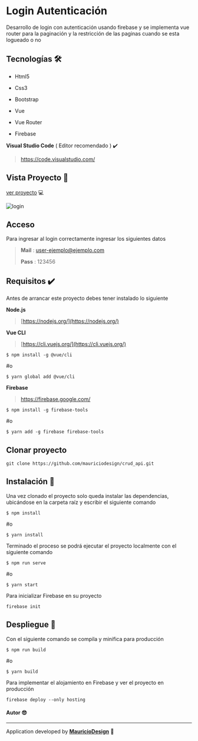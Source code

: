# Login  Autenticación

Desarrollo de login con autenticación usando firebase y se implementa vue router para la paginación y  la restricción de las paginas cuando se esta logueado o no

## Tecnologías​ :hammer_and_wrench:

- Html5

- Css3

- Bootstrap

- Vue

- Vue Router

- Firebase

  

**Visual Studio Code** ( Editor recomendado ) ✔️

> https://code.visualstudio.com/



## Vista Proyecto :tada:

[ver proyecto]([login-d4028.web.app/](https://login-d4028.web.app/)) :computer:

![login](https://user-images.githubusercontent.com/47857535/87222284-8ed70180-c340-11ea-8936-80862b07b490.jpg)

## Acceso

Para ingresar al login correctamente ingresar los siguientes datos

> **Mail** :  user-ejemplo@ejemplo.com
>
> **Pass** : 123456



## Requisitos ✔️

Antes de arrancar este proyecto debes tener instalado lo siguiente

**Node.js**

> [https://nodejs.org/](https://nodejs.org/)

**Vue CLI**

> [https://cli.vuejs.org/](https://cli.vuejs.org/)

```
$ npm install -g @vue/cli
```

#o

```
$ yarn global add @vue/cli
```

**Firebase**

> https://firebase.google.com/

```
$ npm install -g firebase-tools
```

#o

```
$ yarn add -g firebase firebase-tools
```



## Clonar proyecto

```
git clone https://github.com/mauriciodesign/crud_api.git
```



## Instalación​ :open_file_folder:

Una vez clonado el proyecto solo queda instalar las dependencias, ubicándose en la carpeta raíz y escribir el siguiente comando

```
$ npm install
```

#o

```
$ yarn install
```



Terminado el proceso se podrá ejecutar el proyecto localmente con el siguiente comando

```
$ npm run serve
```

#o

```
$ yarn start
```



Para inicializar Firebase en su proyecto

```
firebase init
```



## Despliegue :rocket:

Con el siguiente comando se compila y minifica para producción

```
$ npm run build
```

#o

```
$ yarn build
```



Para implementar el alojamiento en Firebase y ver el proyecto en producción

```
firebase deploy --only hosting
```



#### Autor :sunglasses:

------

Application developed by [**MauricioDesign**](https://github.com/mauriciodesign) 🤘​
